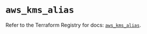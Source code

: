 # `aws_kms_alias`

Refer to the Terraform Registry for docs: [`aws_kms_alias`](https://registry.terraform.io/providers/hashicorp/aws/6.10.0/docs/resources/kms_alias).
